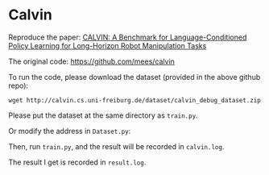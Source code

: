 # Calvin

Reproduce the paper: [CALVIN: A Benchmark for Language-Conditioned Policy Learning for Long-Horizon Robot Manipulation Tasks](https://arxiv.org/pdf/2112.03227.pdf)

The original code: https://github.com/mees/calvin

To run the code, please download the dataset (provided in the above github repo):

```shell
wget http://calvin.cs.uni-freiburg.de/dataset/calvin_debug_dataset.zip
```

Please put the dataset at the same directory as `train.py`.

Or modify the address in `Dataset.py`:

Then, run `train.py`, and the result will be recorded in `calvin.log`.

The result I get is recorded in `result.log`.